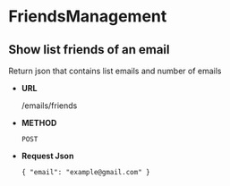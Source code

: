 # FriendsManagement

**Show list friends of an email**
----
Return json that contains list emails and number of emails 
* **URL**

  /emails/friends
  
* **METHOD**

  `POST`
  
* **Request Json**

  `{
      "email": "example@gmail.com"
  }`
    
